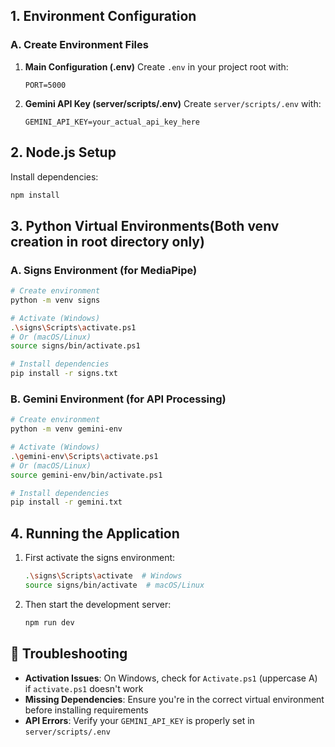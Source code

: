 
## 1. Environment Configuration

### A. Create Environment Files

1. **Main Configuration (.env)**
   Create `.env` in your project root with:
   ```env
   PORT=5000
   ```

2. **Gemini API Key (server/scripts/.env)**
   Create `server/scripts/.env` with:
   ```env
   GEMINI_API_KEY=your_actual_api_key_here
   ```

## 2. Node.js Setup

Install dependencies:
```bash
npm install
```

## 3. Python Virtual Environments(Both venv creation in root directory only)

### A. Signs Environment (for MediaPipe)
```bash
# Create environment
python -m venv signs

# Activate (Windows)
.\signs\Scripts\activate.ps1
# Or (macOS/Linux)
source signs/bin/activate.ps1

# Install dependencies
pip install -r signs.txt
```

### B. Gemini Environment (for API Processing)
```bash
# Create environment
python -m venv gemini-env

# Activate (Windows)
.\gemini-env\Scripts\activate.ps1
# Or (macOS/Linux)
source gemini-env/bin/activate.ps1

# Install dependencies
pip install -r gemini.txt
```

## 4. Running the Application

1. First activate the signs environment:
   ```bash
   .\signs\Scripts\activate  # Windows
   source signs/bin/activate  # macOS/Linux
   ```

2. Then start the development server:
   ```bash
   npm run dev
   ```

## 🔧 Troubleshooting

- **Activation Issues**: On Windows, check for `Activate.ps1` (uppercase A) if `activate.ps1` doesn't work
- **Missing Dependencies**: Ensure you're in the correct virtual environment before installing requirements
- **API Errors**: Verify your `GEMINI_API_KEY` is properly set in `server/scripts/.env`
